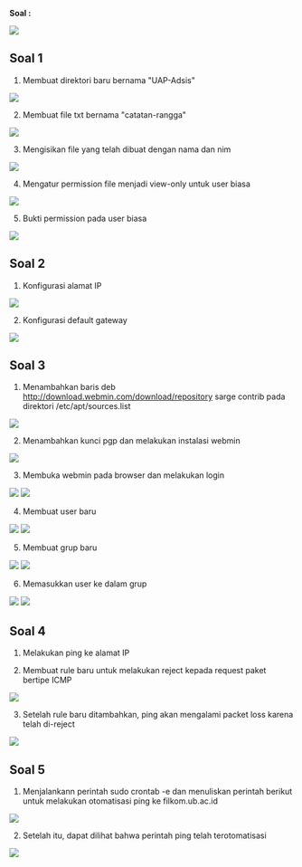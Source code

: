**Soal :**

<img src="Screenshots/Soal UAP Adsis.jpg">

Soal 1
------------------------------------------------

1) Membuat direktori baru bernama "UAP-Adsis"
<img src="Screenshots/Soal 1/make_folder.png">

2) Membuat file txt bernama "catatan-rangga"
<img src="Screenshots/Soal 1/make_txt_file.png">

3) Mengisikan file yang telah dibuat dengan nama dan nim
<img src="Screenshots/Soal 1/edit_file.png">

4) Mengatur permission file menjadi view-only untuk user biasa
<img src="Screenshots/Soal 1/change_permission.png">

5) Bukti permission pada user biasa
<img src="Screenshots/Soal 1/permission_proof.png">


Soal 2
------------------------------------------------

1) Konfigurasi alamat IP
<img src="Screenshots/Soal 2/change_ip.png">

2) Konfigurasi default gateway
<img src="Screenshots/Soal 2/default_gateway.png">

Soal 3
------------------------------------------------

1) Menambahkan baris deb http://download.webmin.com/download/repository sarge contrib pada direktori /etc/apt/sources.list
<img src="Screenshots/Soal 3/adding_into.png">

2) Menambahkan kunci pgp dan melakukan instalasi webmin
<img src="Screenshots/Soal 3/installing.png">

3) Membuka webmin pada browser dan melakukan login
<img src="Screenshots/Soal 3/login_page.png">
<img src="Screenshots/Soal 3/dashboard.png">

4) Membuat user baru
<img src="Screenshots/Soal 3/making_user.png">
<img src="Screenshots/Soal 3/making_user_done.png">

5) Membuat grup baru
<img src="Screenshots/Soal 3/making_group.png">
<img src="Screenshots/Soal 3/making_group_done.png">

6) Memasukkan user ke dalam grup
<img src="Screenshots/Soal 3/change_primary_group.png">
<img src="Screenshots/Soal 3/primary_group_changed.png">

Soal 4
------------------------------------------------

1) Melakukan ping ke alamat IP

2) Membuat rule baru untuk melakukan reject kepada request paket bertipe ICMP
<img src="Screenshots/Soal 4/adding_new_rule.png">

3) Setelah rule baru ditambahkan, ping akan mengalami packet loss karena telah di-reject
<img src="Screenshots/Soal 4/ping.png">

Soal 5
------------------------------------------------

1) Menjalankann perintah sudo crontab -e dan menuliskan perintah berikut untuk melakukan otomatisasi ping ke filkom.ub.ac.id
<img src="Screenshots/Soal 5/crontab.png">

2) Setelah itu, dapat dilihat bahwa perintah ping telah terotomatisasi
<img src="Screenshots/Soal 5/result.png">